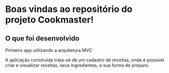 # Boas vindas ao repositório do projeto Cookmaster!

## O que foi desenvolvido

Primeiro app utilizando a arquitetura MVC

A aplicação construída trata-se de um cadastro de receitas, onde é possível criar e visualizar receitas, seus ingredientes, e sua forma de preparo.


